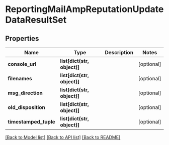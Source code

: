 # ReportingMailAmpReputationUpdateDataResultSet

## Properties
Name | Type | Description | Notes
------------ | ------------- | ------------- | -------------
**console_url** | **list[dict(str, object)]** |  | [optional] 
**filenames** | **list[dict(str, object)]** |  | [optional] 
**msg_direction** | **list[dict(str, object)]** |  | [optional] 
**old_disposition** | **list[dict(str, object)]** |  | [optional] 
**timestamped_tuple** | **list[dict(str, object)]** |  | [optional] 

[[Back to Model list]](../README.md#documentation-for-models) [[Back to API list]](../README.md#documentation-for-api-endpoints) [[Back to README]](../README.md)

